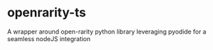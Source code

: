 # openrarity-ts
A wrapper around open-rarity python library leveraging pyodide for a seamless nodeJS integration
